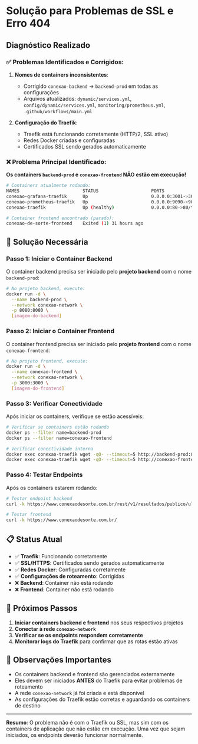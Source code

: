 # Solução para Problemas de SSL e Erro 404

## Diagnóstico Realizado

### ✅ Problemas Identificados e Corrigidos:

1. **Nomes de containers inconsistentes**: 
   - Corrigido `conexao-backend` → `backend-prod` em todas as configurações
   - Arquivos atualizados: `dynamic/services.yml`, `config/dynamic/services.yml`, `monitoring/prometheus.yml`, `.github/workflows/main.yml`

2. **Configuração do Traefik**:
   - Traefik está funcionando corretamente (HTTP/2, SSL ativo)
   - Redes Docker criadas e configuradas
   - Certificados SSL sendo gerados automaticamente

### ❌ Problema Principal Identificado:

**Os containers `backend-prod` e `conexao-frontend` NÃO estão em execução!**

```bash
# Containers atualmente rodando:
NAMES                        STATUS                    PORTS
conexao-grafana-traefik      Up                        0.0.0.0:3001->3000/tcp
conexao-prometheus-traefik   Up                        0.0.0.0:9090->9090/tcp
conexao-traefik              Up (healthy)              0.0.0.0:80->80/tcp, 0.0.0.0:443->443/tcp

# Container frontend encontrado (parado):
conexao-de-sorte-frontend    Exited (1) 31 hours ago
```

## 🔧 Solução Necessária

### Passo 1: Iniciar o Container Backend

O container backend precisa ser iniciado pelo **projeto backend** com o nome `backend-prod`:

```bash
# No projeto backend, execute:
docker run -d \
  --name backend-prod \
  --network conexao-network \
  -p 8080:8080 \
  [imagem-do-backend]
```

### Passo 2: Iniciar o Container Frontend

O container frontend precisa ser iniciado pelo **projeto frontend** com o nome `conexao-frontend`:

```bash
# No projeto frontend, execute:
docker run -d \
  --name conexao-frontend \
  --network conexao-network \
  -p 3000:3000 \
  [imagem-do-frontend]
```

### Passo 3: Verificar Conectividade

Após iniciar os containers, verifique se estão acessíveis:

```bash
# Verificar se containers estão rodando
docker ps --filter name=backend-prod
docker ps --filter name=conexao-frontend

# Verificar conectividade interna
docker exec conexao-traefik wget -qO- --timeout=5 http://backend-prod:8080/actuator/health
docker exec conexao-traefik wget -qO- --timeout=5 http://conexao-frontend:3000
```

### Passo 4: Testar Endpoints

Após os containers estarem rodando:

```bash
# Testar endpoint backend
curl -k https://www.conexaodesorte.com.br/rest/v1/resultados/publico/ultimo/09

# Testar frontend
curl -k https://www.conexaodesorte.com.br/
```

## 📋 Status Atual

- ✅ **Traefik**: Funcionando corretamente
- ✅ **SSL/HTTPS**: Certificados sendo gerados automaticamente
- ✅ **Redes Docker**: Configuradas corretamente
- ✅ **Configurações de roteamento**: Corrigidas
- ❌ **Backend**: Container não está rodando
- ❌ **Frontend**: Container não está rodando

## 🎯 Próximos Passos

1. **Iniciar containers backend e frontend** nos seus respectivos projetos
2. **Conectar à rede `conexao-network`**
3. **Verificar se os endpoints respondem corretamente**
4. **Monitorar logs do Traefik** para confirmar que as rotas estão ativas

## 📝 Observações Importantes

- Os containers backend e frontend são gerenciados externamente
- Eles devem ser iniciados **ANTES** do Traefik para evitar problemas de roteamento
- A rede `conexao-network` já foi criada e está disponível
- As configurações do Traefik estão corretas e aguardando os containers de destino

---

**Resumo**: O problema não é com o Traefik ou SSL, mas sim com os containers de aplicação que não estão em execução. Uma vez que sejam iniciados, os endpoints deverão funcionar normalmente.